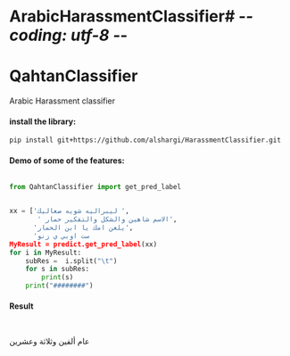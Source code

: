 # ArabicHarassmentClassifier# -*- coding: utf-8 -*-







  # QahtanClassifier
Arabic Harassment classifier


#### install the library:
```bash
pip install git+https://github.com/alshargi/HarassmentClassifier.git
```
#### Demo of some of the features:
```python

from QahtanClassifier import get_pred_label


xx = ['ليبراليه شويه صعاليك ',
       ' الاسم شاهين والشكل والتفكير حمار',
      'يلعن امك يا ابن الحمار',
      'ست اوبي ي زنو
MyResult = predict.get_pred_label(xx)
for i in MyResult:
    subRes =  i.split("\t")
    for s in subRes:
        print(s)
    print("########")

```

#### Result
```bash



```

عام ألفين وثلاثة وعشرين






